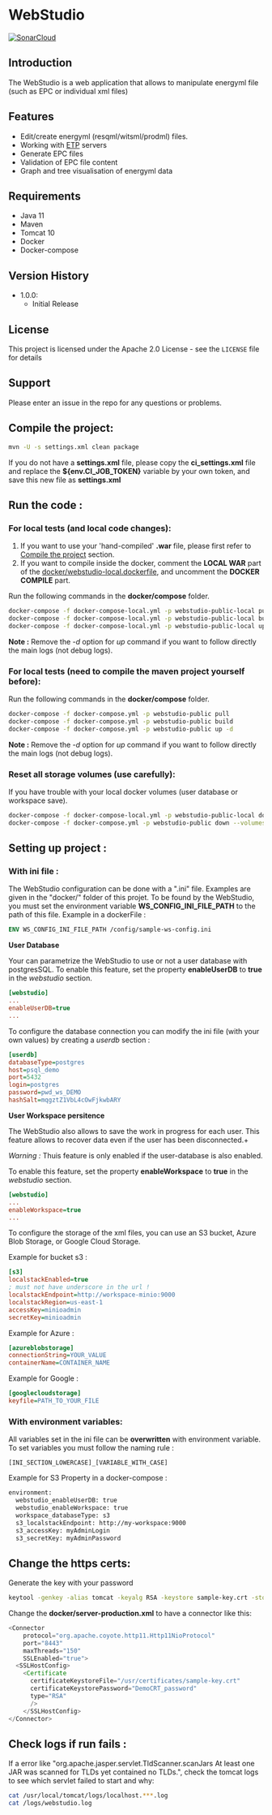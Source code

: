 # WebStudio

[![SonarCloud](https://sonarcloud.io/images/project_badges/sonarcloud-orange.svg)](https://sonarcloud.io/summary/new_code?id=geosiris-technologies_webstudio)

## Introduction

The WebStudio is a web application that allows to manipulate energyml file (such as EPC or individual xml files)

## Features

- Edit/create energyml (resqml/witsml/prodml) files.
- Working with [ETP](https://www.energistics.org/energistics-transfer-protocol/) servers
- Generate EPC files
- Validation of EPC file content
- Graph and tree visualisation of energyml data

## Requirements

- Java 11
- Maven
- Tomcat 10
- Docker
- Docker-compose

## Version History

- 1.0.0: 
    - Initial Release

## License

This project is licensed under the Apache 2.0 License - see the `LICENSE` file for details

## Support

Please enter an issue in the repo for any questions or problems.

## Compile the project:

```bash
mvn -U -s settings.xml clean package
```

If you do not have a **settings.xml** file, please copy the **ci_settings.xml** file and replace the **${env.CI_JOB_TOKEN}** variable by your own token, and save this new file as **settings.xml**

## Run the code :

### For local tests (and local code changes):

1. If you want to use your 'hand-compiled' **.war** file, please first refer to [Compile the project](#compile-the-project) section.
2. If you want to compile inside the docker, comment the **LOCAL WAR** part of the [docker/webstudio-local.dockerfile](file:///./docker/webstudio-local.dockerfile), and uncomment the **DOCKER COMPILE** part.

Run the following commands in the **docker/compose** folder.
```bash
docker-compose -f docker-compose-local.yml -p webstudio-public-local pull
docker-compose -f docker-compose-local.yml -p webstudio-public-local build
docker-compose -f docker-compose-local.yml -p webstudio-public-local up -d
```

**Note :** Remove the *-d* option for *up* command if you want to follow directly the main logs (not debug logs).

### For local tests (need to compile the maven project yourself before):

Run the following commands in the **docker/compose** folder.
```bash
docker-compose -f docker-compose.yml -p webstudio-public pull
docker-compose -f docker-compose.yml -p webstudio-public build
docker-compose -f docker-compose.yml -p webstudio-public up -d
```

**Note :** Remove the *-d* option for *up* command if you want to follow directly the main logs (not debug logs).

### Reset all storage volumes (use carefully):

If you have trouble with your local docker volumes (user database or workspace save).

```bash
docker-compose -f docker-compose-local.yml -p webstudio-public-local down --volumes
docker-compose -f docker-compose.yml -p webstudio-public down --volumes
```


## Setting up project :

### With ini file :

The WebStudio configuration can be done with a ".ini" file. Examples are given in the "docker/" folder of this projet.
To be found by the WebStudio, you must set the environment variable **WS_CONFIG_INI_FILE_PATH** to the path of this file. 
Example in a dockerFile : 
```dockerfile
ENV WS_CONFIG_INI_FILE_PATH /config/sample-ws-config.ini
```

**User Database**

Your can parametrize the WebStudio to use or not a user database with postgresSQL.
To enable this feature, set the property **enableUserDB** to **true** in the *webstudio* section.
```ini
[webstudio]
...
enableUserDB=true
...
```


To configure the database connection you can modify the ini file (with your own values) by creating a *userdb* section : 
```ini
[userdb]
databaseType=postgres 
host=psql_demo
port=5432
login=postgres
password=pwd_ws_DEMO
hashSalt=mqgztZ1VbL4cOwFjkwbARY
```

**User Workspace persitence**

The WebStudio also allows to save the work in progress for each user. This feature allows to recover data even if the user has been disconnected.+

*Warning :* Thuis feature is only enabled if the user-database is also enabled.

To enable this feature, set the property **enableWorkspace** to **true** in the *webstudio* section.
```ini
[webstudio]
...
enableWorkspace=true
...
```

To configure the storage of the xml files, you can use an S3 bucket, Azure Blob Storage, or Google Cloud Storage.

Example for bucket s3 :
```ini
[s3]
localstackEnabled=true
; must not have underscore in the url !
localstackEndpoint=http://workspace-minio:9000 
localstackRegion=us-east-1
accessKey=minioadmin
secretKey=minioadmin
```

Example for Azure :
```ini
[azureblobstorage]
connectionString=YOUR_VALUE 
containerName=CONTAINER_NAME
```

Example for Google :
```ini
[googlecloudstorage]
keyfile=PATH_TO_YOUR_FILE 
```

### With environment variables:

All variables set in the ini file can be **overwritten** with environment variable. To set variables you must follow the naming rule : 
```
[INI_SECTION_LOWERCASE]_[VARIABLE_WITH_CASE]
```

Example for S3 Property in a docker-compose : 
```dockerfile
environment:
  webstudio_enableUserDB: true
  webstudio_enableWorkspace: true
  workspace_databaseType: s3
  s3_localstackEndpoint: http://my-workspace:9000 
  s3_accessKey: myAdminLogin
  s3_secretKey: myAdminPassword
```

## Change the https certs:

Generate the key with your password
```bash
keytool -genkey -alias tomcat -keyalg RSA -keystore sample-key.crt -storepass DemoCRT_password
```

Change the **docker/server-production.xml** to have a connector like this:

```java 
<Connector
    protocol="org.apache.coyote.http11.Http11NioProtocol"
    port="8443"
    maxThreads="150"
    SSLEnabled="true">
  <SSLHostConfig>
    <Certificate
      certificateKeystoreFile="/usr/certificates/sample-key.crt"
      certificateKeystorePassword="DemoCRT_password"
      type="RSA"
      />
    </SSLHostConfig>
</Connector>
```


## Check logs if run fails :

If a error like "org.apache.jasper.servlet.TldScanner.scanJars At least one JAR was scanned for TLDs yet contained no TLDs.", check the tomcat 
logs to see which servlet failed to start and why:

```bash
cat /usr/local/tomcat/logs/localhost.***.log
cat /logs/webstudio.log
```